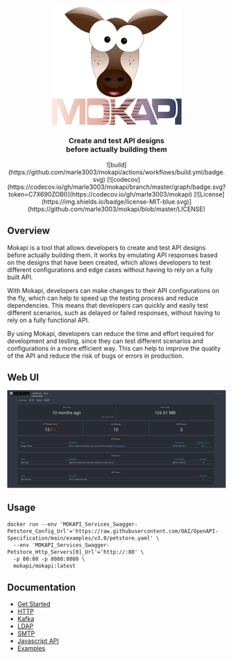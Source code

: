 <p align="center">
<img src="https://github.com/marle3003/mokapi/raw/v0.5.0/logo.svg" alt="Mokapi" title="Mokapi" width="300" />
</p>

<h3 align="center">Create and test API designs<br />before actually building them</h3>

<p align="center">
![build](https://github.com/marle3003/mokapi/actions/workflows/build.yml/badge.svg)
[![codecov](https://codecov.io/gh/marle3003/mokapi/branch/master/graph/badge.svg?token=C7X690ZOBI)](https://codecov.io/gh/marle3003/mokapi)
[![License](https://img.shields.io/badge/license-MIT-blue.svg)](https://github.com/marle3003/mokapi/blob/master/LICENSE)
</p>

## Overview

Mokapi is a tool that allows developers to create and test API designs before actually building them. It works by emulating API responses based on the designs that have been created, which allows developers to test different configurations and edge cases without having to rely on a fully built API.

With Mokapi, developers can make changes to their API configurations on the fly, which can help to speed up the testing process and reduce dependencies. This means that developers can quickly and easily test different scenarios, such as delayed or failed responses, without having to rely on a fully functional API.

By using Mokapi, developers can reduce the time and effort required for development and testing, since they can test different scenarios and configurations in a more efficient way. This can help to improve the quality of the API and reduce the risk of bugs or errors in production.

## Web UI

<img src="webui.png" alt="Mokapi Web UI" title="Mokapi Web UI" />

## Usage

```shell
docker run --env 'MOKAPI_Services_Swagger-Petstore_Config_Url'='https://raw.githubusercontent.com/OAI/OpenAPI-Specification/main/examples/v3.0/petstore.yaml' \
  --env 'MOKAPI_Services_Swagger-Petstore_Http_Servers[0]_Url'='http://:80' \
  -p 80:80 -p 8080:8080 \
  mokapi/mokapi:latest
```

## Documentation

- [Get Started](https://mokapi.io/docs/guides/get-started/welcome)
- [HTTP](https://mokapi.io/docs/guides/http/overview)
- [Kafka](https://mokapi.io/docs/guides/kafka/overview)
- [LDAP](https://mokapi.io/docs/guides/ldap/overview)
- [SMTP](https://mokapi.io/docs/guides/smtp/overview)
- [Javascript API](https://mokapi.io/docs/javascript-api)
- [Examples](https://mokapi.io/docs/examples)
